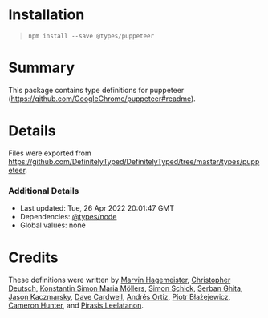 # Installation
> `npm install --save @types/puppeteer`

# Summary
This package contains type definitions for puppeteer (https://github.com/GoogleChrome/puppeteer#readme).

# Details
Files were exported from https://github.com/DefinitelyTyped/DefinitelyTyped/tree/master/types/puppeteer.

### Additional Details
 * Last updated: Tue, 26 Apr 2022 20:01:47 GMT
 * Dependencies: [@types/node](https://npmjs.com/package/@types/node)
 * Global values: none

# Credits
These definitions were written by [Marvin Hagemeister](https://github.com/marvinhagemeister), [Christopher Deutsch](https://github.com/cdeutsch), [Konstantin Simon Maria Möllers](https://github.com/ksm2), [Simon Schick](https://github.com/SimonSchick), [Serban Ghita](https://github.com/SerbanGhita), [Jason Kaczmarsky](https://github.com/JasonKaz), [Dave Cardwell](https://github.com/davecardwell), [Andrés Ortiz](https://github.com/angrykoala), [Piotr Błażejewicz](https://github.com/peterblazejewicz), [Cameron Hunter](https://github.com/cameronhunter), and [Pirasis Leelatanon](https://github.com/1pete).

